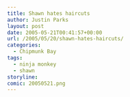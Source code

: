 ```yaml
---
title: Shawn hates haircuts
author: Justin Parks
layout: post
date: 2005-05-21T00:41:57+00:00
url: /2005/05/20/shawn-hates-haircuts/
categories:
  - Chipmunk Bay
tags:
  - ninja monkey
  - shawn
storyline:
comic: 20050521.png
---
```

